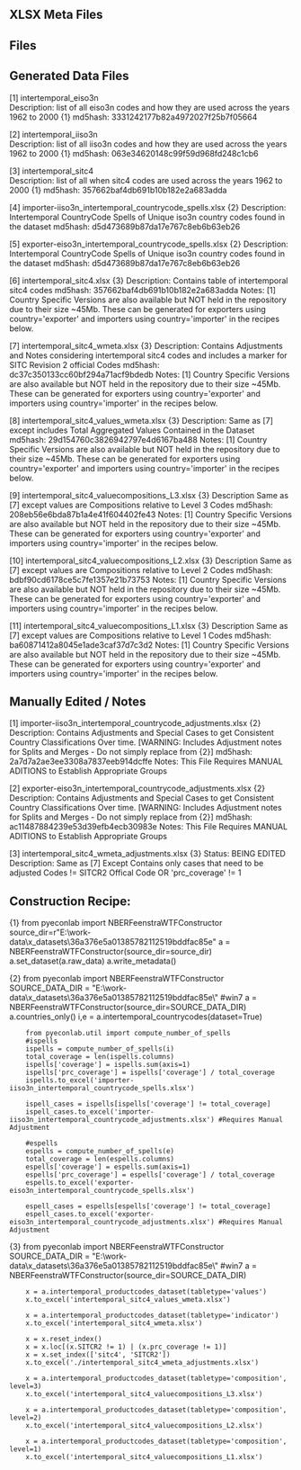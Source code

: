 XLSX Meta Files
---------------

Files
-----

Generated Data Files
--------------------

[1] intertemporal_eiso3n 	
		Description: 	list of all eiso3n codes and how they are used across the years 1962 to 2000	{1}
		md5hash:  		3331242177b82a4972027f25b7f05664

[2] intertemporal_iiso3n 	
		Description: 	list of all iiso3n codes and how they are used across the years 1962 to 2000 	{1}
		md5hash: 		063e34620148c99f59d968fd248c1cb6

[3] intertemporal_sitc4 	
		Description: 	list of all when sitc4 codes are used across the years 1962 to 2000 			{1}
		md5hash: 		357662baf4db691b10b182e2a683adda

[4] importer-iiso3n_intertemporal_countrycode_spells.xlsx 														{2}
		Description: 	Intertemporal CountryCode Spells of Unique iso3n country codes found in the dataset
		md5hash: 		d5d473689b87da17e767c8eb6b63eb26

[5] exporter-eiso3n_intertemporal_countrycode_spells.xlsx 														{2}
		Description: 	Intertemporal CountryCode Spells of Unique iso3n country codes found in the dataset
		md5hash: 		d5d473689b87da17e767c8eb6b63eb26

[6] intertemporal_sitc4.xlsx 																					{3}
		Description: 	Contains table of intertemporal sitc4 codes
		md5hash: 		357662baf4db691b10b182e2a683adda
		Notes: 			[1] Country Specific Versions are also available but NOT held in the repository due to 
						their size ~45Mb. These can be generated for exporters using country='exporter' and
						importers using country='importer' in the recipes below. 

[7] intertemporal_sitc4_wmeta.xlsx 																				{3}
		Description: 	Contains Adjustments and Notes considering intertemporal sitc4 codes and includes a marker
						for SITC Revision 2 official Codes
		md5hash: 		dc37c350133cc60bf294a71acf9bdedb
		Notes: 			[1] Country Specific Versions are also available but NOT held in the repository due to 
						their size ~45Mb. These can be generated for exporters using country='exporter' and
						importers using country='importer' in the recipes below. 

[8] intertemporal_sitc4_values_wmeta.xlsx																		{3}
		Description: 	Same as [7] except includes Total Aggregated Values Contained in the Dataset 		
		md5hash: 		29d154760c3826942797e4d6167ba488
		Notes: 			[1] Country Specific Versions are also available but NOT held in the repository due to 
						their size ~45Mb. These can be generated for exporters using country='exporter' and
						importers using country='importer' in the recipes below. 

[9] intertemporal_sitc4_valuecompositions_L3.xlsx 														{3}
		Description 	Same as [7] except values are Compositions relative to Level 3 Codes
		md5hash: 		208eb56e6bda87b1a4e41f604402fe43
		Notes: 			[1] Country Specific Versions are also available but NOT held in the repository due to 
						their size ~45Mb. These can be generated for exporters using country='exporter' and
						importers using country='importer' in the recipes below. 

[10] intertemporal_sitc4_valuecompositions_L2.xlsx 														{3}
		Description 	Same as [7] except values are Compositions relative to Level 2 Codes
		md5hash: 		bdbf90cd6178ce5c7fe1357e21b73753
		Notes: 			[1] Country Specific Versions are also available but NOT held in the repository due to 
						their size ~45Mb. These can be generated for exporters using country='exporter' and
						importers using country='importer' in the recipes below. 

[11] intertemporal_sitc4_valuecompositions_L1.xlsx 														{3}
		Description 	Same as [7] except values are Compositions relative to Level 1 Codes
		md5hash: 		ba60871412a8045e1ade3caf37d7c3d2
		Notes: 			[1] Country Specific Versions are also available but NOT held in the repository due to 
						their size ~45Mb. These can be generated for exporters using country='exporter' and
						importers using country='importer' in the recipes below. 

Manually Edited / Notes
-----------------------

[1] importer-iiso3n_intertemporal_countrycode_adjustments.xlsx 													{2}
		Description: 	Contains Adjustments and Special Cases to get Consistent Country Classifications Over time. 
						[WARNING: Includes Adjustment notes for Splits and Merges - Do not simply replace from {2}]
		md5hash: 		2a7d7a2ae3ee3308a7837eeb914dcffe
		Notes: 			This File Requires MANUAL ADITIONS to Establish Appropriate Groups

[2] exporter-eiso3n_intertemporal_countrycode_adjustments.xlsx 													{2}
		Description: 	Contains Adjustments and Special Cases to get Consistent Country Classifications Over time. 
						[WARNING: Includes Adjustment notes for Splits and Merges - Do not simply replace from {2}]
		md5hash: 		ac11487884239e53d39efb4ecb30983e
		Notes: 			This File Requires MANUAL ADITIONS to Establish Appropriate Groups


[3] intertemporal_sitc4_wmeta_adjustments.xlsx 																	{3}
		Status: 		BEING EDITED
		Description: 	Same as [7] Except Contains only cases that need to be adjusted
						Codes != SITCR2 Offical Code OR 'prc_coverage' != 1

Construction Recipe:
--------------------
{1}		from pyeconlab import NBERFeenstraWTFConstructor
		source_dir=r"E:\work-data\x_datasets\36a376e5a01385782112519bddfac85e"
		a = NBERFeenstraWTFConstructor(source_dir=source_dir)
		a.set_dataset(a.raw_data)
		a.write_metadata()

{2} 	from pyeconlab import NBERFeenstraWTFConstructor
		SOURCE_DATA_DIR = "E:\\work-data\\x_datasets\\36a376e5a01385782112519bddfac85e\\" #win7
		a = NBERFeenstraWTFConstructor(source_dir=SOURCE_DATA_DIR)
		a.countries_only()
		i,e = a.intertemporal_countrycodes(dataset=True)
		
		from pyeconlab.util import compute_number_of_spells
		#ispells
		ispells = compute_number_of_spells(i)
		total_coverage = len(ispells.columns)
		ispells['coverage'] = ispells.sum(axis=1)
		ispells['prc_coverage'] = ispells['coverage'] / total_coverage
		ispells.to_excel('importer-iiso3n_intertemporal_countrycode_spells.xlsx')

		ispell_cases = ispells[ispells['coverage'] != total_coverage]
		ispell_cases.to_excel('importer-iiso3n_intertemporal_countrycode_adjustments.xlsx') #Requires Manual Adjustment

		#espells
		espells = compute_number_of_spells(e)
		total_coverage = len(espells.columns)
		espells['coverage'] = espells.sum(axis=1)
		espells['prc_coverage'] = espells['coverage'] / total_coverage
		espells.to_excel('exporter-eiso3n_intertemporal_countrycode_spells.xlsx')

		espell_cases = espells[espells['coverage'] != total_coverage]
		espell_cases.to_excel('exporter-eiso3n_intertemporal_countrycode_adjustments.xlsx') #Requires Manual Adjustment

{3} 	from pyeconlab import NBERFeenstraWTFConstructor
		SOURCE_DATA_DIR = "E:\\work-data\\x_datasets\\36a376e5a01385782112519bddfac85e\\" #win7
		a = NBERFeenstraWTFConstructor(source_dir=SOURCE_DATA_DIR)

		x = a.intertemporal_productcodes_dataset(tabletype='values')
		x.to_excel('intertemporal_sitc4_values_wmeta.xlsx')

		x = a.intertemporal_productcodes_dataset(tabletype='indicator')
		x.to_excel('intertemporal_sitc4_wmeta.xlsx')

		x = x.reset_index()
		x = x.loc[(x.SITCR2 != 1) | (x.prc_coverage != 1)]
		x = x.set_index(['sitc4', 'SITCR2'])
		x.to_excel('./intertemporal_sitc4_wmeta_adjustments.xlsx')

		x = a.intertemporal_productcodes_dataset(tabletype='composition', level=3)
		x.to_excel('intertemporal_sitc4_valuecompositions_L3.xlsx')

		x = a.intertemporal_productcodes_dataset(tabletype='composition', level=2)
		x.to_excel('intertemporal_sitc4_valuecompositions_L2.xlsx')

		x = a.intertemporal_productcodes_dataset(tabletype='composition', level=1)
		x.to_excel('intertemporal_sitc4_valuecompositions_L1.xlsx')

